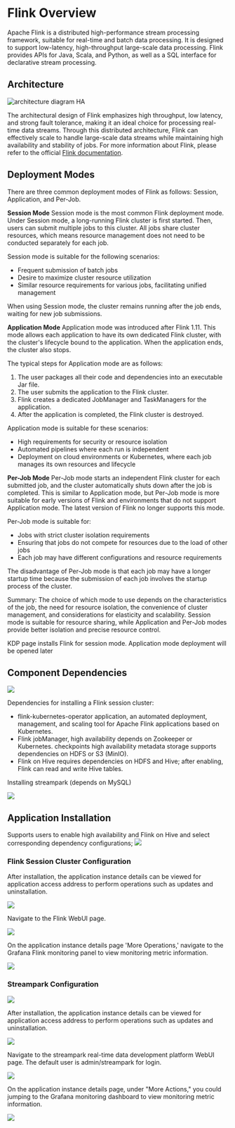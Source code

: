 # Flink Overview

Apache Flink is a distributed high-performance stream processing framework, suitable for real-time and batch data processing. It is designed to support low-latency, high-throughput large-scale data processing. Flink provides APIs for Java, Scala, and Python, as well as a SQL interface for declarative stream processing.

## Architecture

![architecture diagram HA](images/architecture.svg)

The architectural design of Flink emphasizes high throughput, low latency, and strong fault tolerance, making it an ideal choice for processing real-time data streams. Through this distributed architecture, Flink can effectively scale to handle large-scale data streams while maintaining high availability and stability of jobs. For more information about Flink, please refer to the official [Flink documentation](https://nightlies.apache.org/flink/flink-docs-release-1.17/docs/deployment/overview).

## Deployment Modes

There are three common deployment modes of Flink as follows: Session, Application, and Per-Job.

**Session Mode**
Session mode is the most common Flink deployment mode. Under Session mode, a long-running Flink cluster is first started. Then, users can submit multiple jobs to this cluster. All jobs share cluster resources, which means resource management does not need to be conducted separately for each job.

Session mode is suitable for the following scenarios:

- Frequent submission of batch jobs
- Desire to maximize cluster resource utilization
- Similar resource requirements for various jobs, facilitating unified management

When using Session mode, the cluster remains running after the job ends, waiting for new job submissions.

**Application Mode**
Application mode was introduced after Flink 1.11. This mode allows each application to have its own dedicated Flink cluster, with the cluster's lifecycle bound to the application. When the application ends, the cluster also stops.

The typical steps for Application mode are as follows:

1. The user packages all their code and dependencies into an executable Jar file.
2. The user submits the application to the Flink cluster.
3. Flink creates a dedicated JobManager and TaskManagers for the application.
4. After the application is completed, the Flink cluster is destroyed.

Application mode is suitable for these scenarios:

- High requirements for security or resource isolation
- Automated pipelines where each run is independent
- Deployment on cloud environments or Kubernetes, where each job manages its own resources and lifecycle

**Per-Job Mode**
Per-Job mode starts an independent Flink cluster for each submitted job, and the cluster automatically shuts down after the job is completed. This is similar to Application mode, but Per-Job mode is more suitable for early versions of Flink and environments that do not support Application mode. The latest version of Flink no longer supports this mode.

Per-Job mode is suitable for:

- Jobs with strict cluster isolation requirements
- Ensuring that jobs do not compete for resources due to the load of other jobs
- Each job may have different configurations and resource requirements

The disadvantage of Per-Job mode is that each job may have a longer startup time because the submission of each job involves the startup process of the cluster.

Summary: The choice of which mode to use depends on the characteristics of the job, the need for resource isolation, the convenience of cluster management, and considerations for elasticity and scalability. Session mode is suitable for resource sharing, while Application and Per-Job modes provide better isolation and precise resource control.

KDP page installs Flink for session mode. Application mode deployment will be opened later

## Component Dependencies

<img src="./images/overview-2024-04-02-15-49-37.png" />

Dependencies for installing a Flink session cluster:

-  flink-kubernetes-operator application, an automated deployment, management, and scaling tool for Apache Flink applications based on Kubernetes.
- Flink jobManager, high availability depends on Zookeeper or Kubernetes. checkpoints high availability metadata storage supports dependencies on HDFS or S3 (MinIO).
- Flink on Hive requires dependencies on HDFS and Hive; after enabling, Flink can read and write Hive tables.

Installing streampark (depends on MySQL) 

<img src="./images/overview-2024-04-02-13-40-42.png" />


## Application Installation

Supports users to enable high availability and Flink on Hive and select corresponding dependency configurations;
<img src="./images/overview-2024-04-02-15-54-07.png" />


### Flink Session Cluster Configuration

After installation, the application instance details can be viewed for application access address to perform operations such as updates and uninstallation.

<img src="./images/overview-2024-04-02-16-32-20.png" />

Navigate to the Flink WebUI page.

<img src="./images/overview-2024-04-02-16-33-14.png" />

On the application instance details page 'More Operations,' navigate to the Grafana Flink monitoring panel to view monitoring metric information.

<img src="./images/overview-2024-04-02-16-34-20.png" />

### Streampark Configuration

<img src="./images/overview-2024-04-02-16-37-52.png" />

After installation, the application instance details can be viewed for application access address to perform operations such as updates and uninstallation.

<img src="./images/overview-2024-04-02-16-39-01.png" />

Navigate to the streampark real-time data development platform WebUI page. The default user is admin/streampark for login.

<img src="./images/overview-2024-04-02-16-48-51.png" />


On the application instance details page, under "More Actions," you could jumping to the Grafana monitoring dashboard to view monitoring metric information.

<img src="./images/overview-2024-04-02-16-45-53.png" />